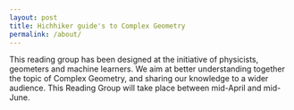 ```yaml
---
layout: post
title: Hichhiker guide's to Complex Geometry
permalink: /about/
---
```


This reading group has been designed at the initiative of physicists, geometers and machine learners. We aim at better understanding together the topic of Complex Geometry, and sharing our knowledge to a wider audience. This Reading Group will take place between mid-April and mid-June.  

